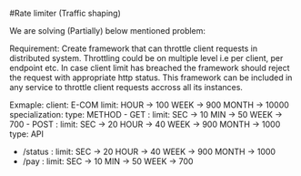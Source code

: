 #Rate limiter (Traffic shaping)

We are solving (Partially) below mentioned problem:

Requirement:
      Create framework that can throttle client requests in distributed system.
      Throttling could be on multiple level i.e per client, per endpoint etc.
      In case client limit has breached the framework should reject the request with appropriate http status.
      This framework can be included in any service to throttle client requests accross all its instances.

Exmaple:
client: E-COM
limit:
     HOUR -> 100
     WEEK -> 900
     MONTH  -> 10000
specialization:
    type: METHOD
      - GET :
      limit:
        SEC -> 10
        MIN -> 50
        WEEK -> 700
      - POST :
      limit:
        SEC -> 20
        HOUR -> 40
        WEEK -> 900
        MONTH -> 1000
type: API
 - /status :
       limit:
         SEC -> 20
         HOUR -> 40
         WEEK -> 900
         MONTH -> 1000
 - /pay :
       limit:
         SEC -> 10
         MIN -> 50
         WEEK -> 700
